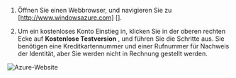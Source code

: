 1. Öffnen Sie einen Webbrowser, und navigieren Sie zu [http://www.windowsazure.com] [].

2. Um ein kostenloses Konto Einstieg in, klicken Sie in der oberen rechten Ecke auf **Kostenlose Testversion** , und führen Sie die Schritte aus. Sie benötigen eine Kreditkartennummer und einer Rufnummer für Nachweis der Identität, aber Sie werden nicht in Rechnung gestellt werden.

 ![Azure-Website][0]


[0]: ./media/create-azure-account/freetrialonwindowsazurehomepage.png
 
